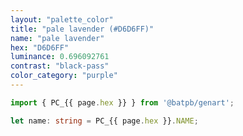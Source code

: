 ```yaml
---
layout: "palette_color"
title: "pale lavender (#D6D6FF)"
name: "pale lavender"
hex: "D6D6FF"
luminance: 0.696092761
contrast: "black-pass"
color_category: "purple"
---
```


```typescript
import { PC_{{ page.hex }} } from '@batpb/genart';

let name: string = PC_{{ page.hex }}.NAME;
```
